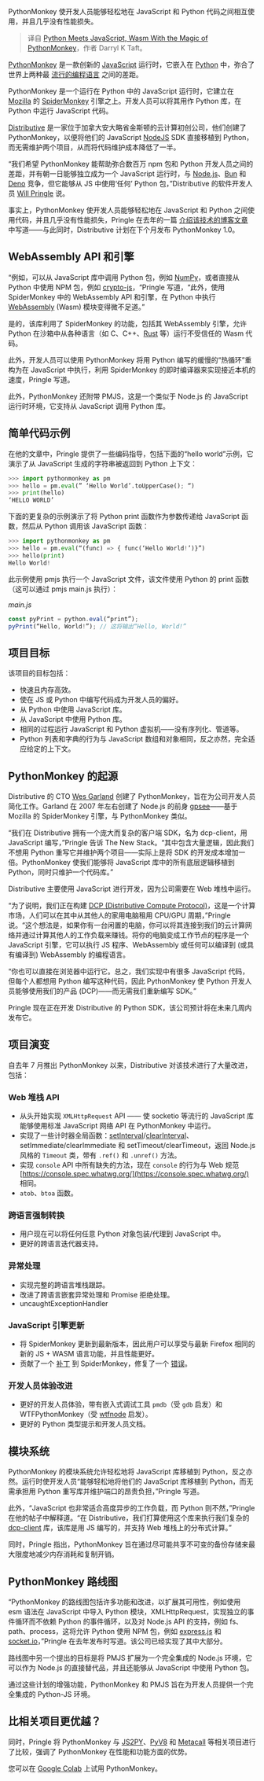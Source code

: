 
<!--
title: Python遇见JavaScript：Wasm与PythonMonkey的魔力
cover: https://cdn.thenewstack.io/media/2024/07/eacad406-pythonmonkey2.png
-->

PythonMonkey 使开发人员能够轻松地在 JavaScript 和 Python 代码之间相互使用，并且几乎没有性能损失。

> 译自 [Python Meets JavaScript, Wasm With the Magic of PythonMonkey](https://thenewstack.io/python-meets-javascript-wasm-with-the-magic-of-pythonmonkey/)，作者 Darryl K Taft。

[PythonMonkey](https://github.com/Distributive-Network/PythonMonkey) 是一款创新的 [JavaScript](https://thenewstack.io/javascript-on-demand-how-qwik-differs-from-react-hydration/) 运行时，它嵌入在 [Python](https://thenewstack.io/an-introduction-to-python-a-language-for-the-ages/) 中，弥合了世界上两种最 [流行的编程语言](https://thenewstack.io/rust-growing-fastest-but-javascript-reigns-supreme/) 之间的差距。

PythonMonkey 是一个运行在 Python 中的 JavaScript 运行时，它建立在 [Mozilla](https://thenewstack.io/mozilla-llamafile-builders-projects-shine-at-ai-engineers-worlds-fair/) 的 [SpiderMonkey](https://spidermonkey.dev/) 引擎之上。开发人员可以将其用作 Python 库，在 Python 中运行 JavaScript 代码。

[Distributive](https://distributive.network/) 是一家位于加拿大安大略省金斯顿的云计算初创公司，他们创建了 PythonMonkey，以便将他们的 JavaScript [NodeJS](https://thenewstack.io/node-js-22-release-improves-developer-experience/) SDK 直接移植到 Python，而无需维护两个项目，从而将代码维护成本降低了一半。

“我们希望 PythonMonkey 能帮助弥合数百万 npm 包和 Python 开发人员之间的差距，并有朝一日能够独立成为一个 JavaScript 运行时，与 [Node.js](https://thenewstack.io/node-js-22-release-improves-developer-experience/)、[Bun](https://thenewstack.io/meet-bun-a-javascript-runtime-for-the-whole-dev-lifecycle/) 和 [Deno](https://thenewstack.io/with-additional-funding-deno-sets-out-to-challenge-node-js/) 竞争，但它能够从 JS 中使用‘任何’ Python 包，”Distributive 的软件开发人员 [Will Pringle](https://www.linkedin.com/in/will-pringle/) 说。

事实上，PythonMonkey 使开发人员能够轻松地在 JavaScript 和 Python 之间使用代码，并且几乎没有性能损失，Pringle 在去年的一篇 [介绍该技术的博客文章](https://medium.com/@willkantorpringle/pythonmonkey-javascript-wasm-interop-in-python-using-spidermonkey-bindings-4a8efce2e598) 中写道——与此同时，Distributive 计划在下个月发布 PythonMonkey 1.0。

## WebAssembly API 和引擎

“例如，可以从 JavaScript 库中调用 Python 包，例如 [NumPy](https://numpy.org/)，或者直接从 Python 中使用 NPM 包，例如 [crypto-js](https://www.npmjs.com/package/crypto-js)，“Pringle 写道，“此外，使用 SpiderMonkey 中的 WebAssembly API 和引擎，在 Python 中执行 [WebAssembly](https://thenewstack.io/webassembly-adoption-is-slow-and-steady-winning-the-race/) (Wasm) 模块变得微不足道。”

是的，该库利用了 SpiderMonkey 的功能，包括其 WebAssembly 引擎，允许 Python 在沙箱中从各种语言（如 C、C++、[Rust](https://thenewstack.io/rust-on-the-rise-new-advocacy-expected-to-advance-adoption/) 等）运行不受信任的 Wasm 代码。

此外，开发人员可以使用 PythonMonkey 将用 Python 编写的缓慢的“热循环”重构为在 JavaScript 中执行，利用 SpiderMonkey 的即时编译器来实现接近本机的速度，Pringle 写道。

此外，PythonMonkey 还附带 PMJS，这是一个类似于 Node.js 的 JavaScript 运行时环境，它支持从 JavaScript 调用 Python 库。

## 简单代码示例

在他的文章中，Pringle 提供了一些编码指导，包括下面的“hello world”示例，它演示了从 JavaScript 生成的字符串被返回到 Python 上下文：

```python
>>> import pythonmonkey as pm
>>> hello = pm.eval(” ‘Hello World’.toUpperCase(); “)
>>> print(hello)
‘HELLO WORLD’
```

下面的更复杂的示例演示了将 Python print 函数作为参数传递给 JavaScript 函数，然后从 Python 调用该 JavaScript 函数：

```python
>>> import pythonmonkey as pm
>>> hello = pm.eval(“(func) => { func(‘Hello World!’)}”)
>>> hello(print)
Hello World!
```

此示例使用 pmjs 执行一个 JavaScript 文件，该文件使用 Python 的 print 函数（这可以通过 pmjs main.js 执行）：

*main.js*

```javascript
const pyPrint = python.eval(“print”);
pyPrint(“Hello, World!”); // 这将输出“Hello, World!”
```

## 项目目标

该项目的目标包括：

- 快速且内存高效。
- 使在 JS 或 Python 中编写代码成为开发人员的偏好。
- 从 Python 中使用 JavaScript 库。
- 从 JavaScript 中使用 Python 库。
- 相同的过程运行 JavaScript 和 Python 虚拟机——没有序列化、管道等。
- Python 列表和字典的行为与 JavaScript 数组和对象相同，反之亦然，完全适应给定的上下文。

## PythonMonkey 的起源
Distributive 的 CTO [Wes Garland](https://www.linkedin.com/in/wesley-garland-2203a23/) 创建了 PythonMonkey，旨在为公司开发人员简化工作。Garland 在 2007 年左右创建了 Node.js 的前身 [gpsee](https://github.com/wesgarland/gpsee)——基于 Mozilla 的 SpiderMonkey 引擎，与 PythonMonkey 类似。

“我们在 Distributive 拥有一个庞大而复杂的客户端 SDK，名为 dcp-client，用 JavaScript 编写，”Pringle 告诉 The New Stack。“其中包含大量逻辑，因此我们不想用 Python 重写它并维护两个项目——实际上是将 SDK 的开发成本增加一倍。PythonMonkey 使我们能够将 JavaScript 库中的所有底层逻辑移植到 Python，同时只维护一个代码库。”

Distributive 主要使用 JavaScript 进行开发，因为公司需要在 Web 堆栈中运行。

“为了说明，我们正在构建 [DCP (Distributive Compute Protocol)](https://distributive.network/platform)，这是一个计算市场，人们可以在其中从其他人的家用电脑租用 CPU/GPU 周期，”Pringle 说。“这个想法是，如果你有一台闲置的电脑，你可以将其连接到我们的云计算网络并通过计算其他人的工作负载来赚钱。将你的电脑变成工作节点的程序是一个 JavaScript 引擎，它可以执行 JS 程序、WebAssembly 或任何可以编译到 (或具有编译到) WebAssembly 的编程语言。

“你也可以直接在浏览器中运行它。总之，我们实现中有很多 JavaScript 代码，但每个人都想用 Python 编写这种代码，因此 PythonMonkey 使 Python 开发人员能够使用我们的产品 (DCP)——而无需我们重新编写 SDK。”

Pringle 现在正在开发 Distributive 的 Python SDK，该公司预计将在未来几周内发布它。

## 项目演变

自去年 7 月推出 PythonMonkey 以来，Distributive 对该技术进行了大量改进，包括：

### Web 堆栈 API

- 从头开始实现 `XMLHttpRequest` API —— 使 socketio 等流行的 JavaScript 库能够使用标准 JavaScript 网络 API 在 PythonMonkey 中运行。
- 实现了一些计时器全局函数：[setInterval](https://developer.mozilla.org/en-US/docs/Web/API/setInterval)/[clearInterval](https://developer.mozilla.org/en-US/docs/Web/API/clearInterval)、setImmediate/clearImmediate 和 setTimeout/clearTimeout，返回 Node.js 风格的 `Timeout` 类，带有 `.ref()` 和 `.unref()` 方法。
- 实现 `console` API 中所有缺失的方法，现在 `console` 的行为与 Web 规范 [https://console.spec.whatwg.org/](https://console.spec.whatwg.org/) 相同。
- `atob`、`btoa` 函数。

### 跨语言强制转换

- 用户现在可以将任何任意 Python 对象包装/代理到 JavaScript 中。
- 更好的跨语言迭代器支持。

### 异常处理

- 实现完整的跨语言堆栈跟踪。
- 改进了跨语言嵌套异常处理和 Promise 拒绝处理。
- uncaughtExceptionHandler

### JavaScript 引擎更新

- 将 SpiderMonkey 更新到最新版本，因此用户可以享受与最新 Firefox 相同的新的 JS + WASM 语言功能，并且性能更好。
- 贡献了一个 [补丁](https://bugzilla.mozilla.org/show_bug.cgi?id=1904747) 到 SpiderMonkey，修复了一个 [错误](https://bugzilla.mozilla.org/show_bug.cgi?id=1904747)。

### 开发人员体验改进

- 更好的开发人员体验，带有嵌入式调试工具 `pmdb`（受 `gdb` 启发）和 WTFPythonMonkey（受 [wtfnode](https://www.npmjs.com/package/wtfnode) 启发）。
- 更好的 Python 类型提示和开发人员文档。

## 模块系统

PythonMonkey 的模块系统允许轻松地将 JavaScript 库移植到 Python，反之亦然。运行时使开发人员“能够轻松地将他们的 JavaScript 库移植到 Python，而无需承担用 Python 重写库并维护端口的昂贵负担，”Pringle 写道。

此外，“JavaScript 也非常适合高度异步的工作负载，而 Python 则不然，”Pringle 在他的帖子中解释道。“在 Distributive，我们打算使用这个库来执行我们复杂的 [dcp-client](https://docs.dcp.dev/api/dcp-client/index.html) 库，该库是用 JS 编写的，并支持 Web 堆栈上的分布式计算。”

同时，Pringle 指出，PythonMonkey 旨在通过尽可能共享不可变的备份存储来最大限度地减少内存消耗和复制开销。

## PythonMonkey 路线图

“PythonMonkey 的路线图包括许多功能和改进，以扩展其可用性，例如使用 esm 语法在 JavaScript 中导入 Python 模块，XMLHttpRequest，实现独立的事件循环而不依赖 Python 的事件循环，以及对 Node.js API 的支持，例如 fs、path、process，这将允许 Python 使用 NPM 包，例如 [express.js](https://expressjs.com/) 和 [socket.io](https://socket.io/)，”Pringle 在去年发布时写道。该公司已经实现了其中大部分。

路线图中另一个提出的目标是将 PMJS 扩展为一个完全集成的 Node.js 环境，它可以作为 Node.js 的直接替代品，并且还能够从 JavaScript 中使用 Python 包。

通过这些计划的增强功能，PythonMonkey 和 PMJS 旨在为开发人员提供一个完全集成的 Python-JS 环境。

## 比相关项目更优越？

同时，Pringle 将 PythonMonkey 与 [JS2PY](https://github.com/PiotrDabkowski/Js2Py)、[PyV8](https://github.com/okoye/PyV8) 和 [Metacall](https://github.com/metacall/core) 等相关项目进行了比较，强调了 PythonMonkey 在性能和功能方面的优势。

您可以在 [Google Colab](https://colab.research.google.com/drive/1INshyn0gNMgULQVtXlQWK1QuDGwdgSGZ?usp=sharing) 上试用 PythonMonkey。
